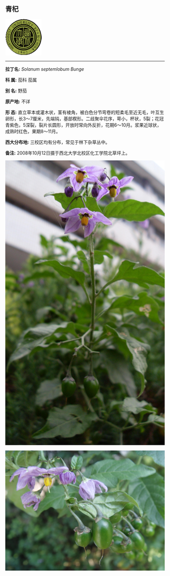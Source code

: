 ## 青杞

![西北大学校园网络植物志](JPG/nwu.gif)

---

**拉丁名:**  _Solanum septemlobum Bunge_

**科 属:** 茄科 茄属

**别 名:** 野茄 

**原产地:** 不详

**形  态:** 直立草本或灌木状，茎有棱角，被白色分节弯卷的短柔毛至近无毛，叶互生卵形，长3～7厘米，先端钝，基部楔形。二歧聚伞花序，萼小，杯状，5裂；花冠青紫色，5深裂，裂片长圆形，开放时常向外反折，花期6～10月。浆果近球状，成熟时红色，果期8～11月。

**西大分布地:** 三校区均有分布，常见于林下杂草丛中。　

**备注:** 2008年10月12日摄于西北大学北校区化工学院北草坪上。

![青杞](JPG/青杞.JPG) 

![青杞](JPG/青杞1.JPG) 

